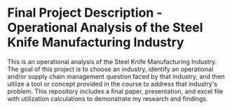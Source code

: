#  Final Project Description - Operational Analysis of the Steel Knife Manufacturing Industry

This is an operational analysis of the Steel Knife Manufacturing Industry. The goal of this project is to choose an industry, identify an operational and/or supply chain management question faced by that industry, and then utilize a tool or concept provided in the course to address that industry's problem. This repository includes a final paper, presentation, and excel file with utilization calculations to demonstrate my research and findings.
